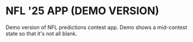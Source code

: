 # NFL '25 APP (DEMO VERSION)

Demo version of NFL predictions contest app. Demo shows a mid-contest state so that it's not all blank.